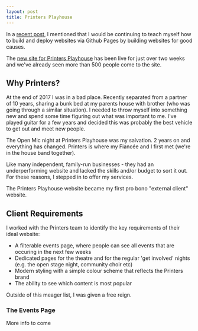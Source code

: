 ```yaml
---
layout: post
title: Printers Playhouse
---
```


In a [recent post](/jekyll-for-good), I mentioned that I would be continuing to teach myself how to build and deploy websites via Github Pages by building websites for good causes. 

The [new site for Printers Playhouse](https://www.printersplayhouse.co.uk) has been live for just over two weeks and we've already seen more than 500 people come to the site.

## Why Printers?
At the end of 2017 I was in a bad place. Recently separated from a partner of 10 years, sharing a bunk bed at my parents house with brother (who was going through a similar situation). I needed to throw myself into something new and spend some time figuring out what was important to me. I've played guitar for a few years and decided this was probably the best vehicle to get out and meet new people.

The Open Mic night at Printers Playhouse was my salvation. 2 years on and everything has changed. Printers is where my Fiancée and I first met (we're in the house band together). 

Like many independent, family-run businesses - they had an underperforming website and lacked the skills and/or budget to sort it out. For these reasons, I stepped in to offer my services. 

The Printers Playhouse website became my first pro bono "external client" website.

## Client Requirements
I worked with the Printers team to identify the key requirements of their ideal website: 

* A filterable events page, where people can see all events that are occuring in the next few weeks
* Dedicated pages for the theatre and for the regular 'get involved' nights (e.g. the open stage night, community choir etc)
* Modern styling with a simple colour scheme that reflects the Printers brand
* The ability to see which content is most popular

Outside of this meager list, I was given a free reign. 

### The Events Page
More info to come